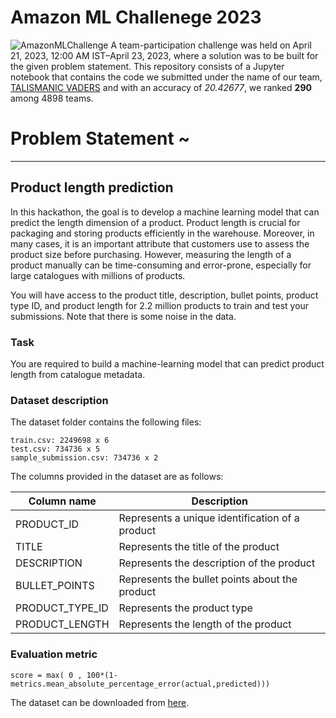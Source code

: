 # **Amazon ML Challenege 2023**
![AmazonMLChallenge](https://external-content.duckduckgo.com/iu/?u=https%3A%2F%2Fmedia-fastly.hackerearth.com%2Fmedia%2Fhackathon%2Famazon-ml-challenge-2023%2Fimages%2F11bd10ecf6-amazon_ml_challenge_hackerearth.jpg&f=1&nofb=1&ipt=d5908b73bbb0a585180441e20cecf5caac94ab3109dfbe0804cfa83819f066c5&ipo=images)
A team-participation challenge was held on April 21, 2023, 12:00 AM IST–April 23, 2023, where a solution was to be built for the given problem statement. This repository consists of a Jupyter notebook that contains the code we submitted under the name of our team, [TALISMANIC VADERS](https://www.hackerearth.com/challenges/competitive/amazon-ml-challenge-2023/leaderboard/page/6/#) and with an accuracy of _20.42677_, we ranked __290__ among 4898 teams.
# Problem Statement ~
--------
## Product length prediction  
In this hackathon, the goal is to develop a machine learning model that can predict the length dimension of a product. Product length is crucial for packaging and storing products efficiently in the warehouse. Moreover, in many cases, it is an important attribute that customers use to assess the product size before purchasing. However, measuring the length of a product manually can be time-consuming and error-prone, especially for large catalogues with millions of products.

You will have access to the product title, description, bullet points, product type ID, and product length for 2.2 million products to train and test your submissions. Note that there is some noise in the data.

### Task

You are required to build a machine-learning model that can predict product length from catalogue metadata.

### Dataset description

The dataset folder contains the following files: 
```
train.csv: 2249698 x 6
test.csv: 734736 x 5
sample_submission.csv: 734736 x 2
```

The columns provided in the dataset are as follows:

| Column name | Description |
|-------------|-------------|
| PRODUCT_ID | Represents a unique identification of a product |
| TITLE | Represents the title of the product |
| DESCRIPTION | Represents the description of the product |
| BULLET_POINTS | Represents the bullet points about the product |
| PRODUCT_TYPE_ID | Represents the product type |
| PRODUCT_LENGTH | Represents the length of the product |

### Evaluation metric
```score = max( 0 , 100*(1-metrics.mean_absolute_percentage_error(actual,predicted)))```

The dataset can be downloaded from [here](https://s3-ap-southeast-1.amazonaws.com/he-public-data/datasetb2d9982.zip).
